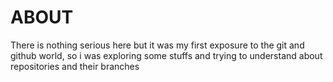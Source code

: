 # ABOUT
There is nothing serious here but it was my first exposure to the git and github world, so i was exploring some stuffs and trying to understand about repositories and their branches
